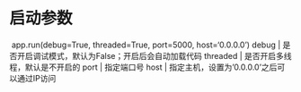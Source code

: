 # 启动参数
​
app.run(debug=True, threaded=True, port=5000, host=‘0.0.0.0’)
debug | 是否开启调试模式，默认为False；开启后会自动加载代码
threaded | 是否开启多线程，默认是不开启的
port | 指定端口号
host | 指定主机，设置为’0.0.0.0’之后可以通过IP访问